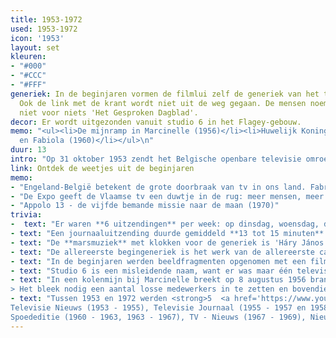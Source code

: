 ```yaml
---
title: 1953-1972
used: 1953-1972
icon: '1953'
layout: set
kleuren:
- "#000"
- "#CCC"
- "#FFF"
generiek: In de beginjaren vormen de filmlui zelf de generiek van het televisienieuws.
  Ook de link met de krant wordt niet uit de weg gegaan. De mensen noemen het televiejournaal
  niet voor niets 'Het Gesproken Dagblad'.
decor: Er wordt uitgezonden vanuit studio 6 in het Flagey-gebouw.
memo: "<ul><li>De mijnramp in Marcinelle (1956)</li><li>Huwelijk Koning Boudewijn
  en Fabiola (1960)</li></ul>\n"
duur: 13
intro: "Op 31 oktober 1953 zendt het Belgische openbare televisie omroep (NIR) voor het eerst een Journaal uit. Een eigen televisie in huis is een uitzondering, en dus kijkt iedereen maar naar het kastje in de etalage."
link: Ontdek de weetjes uit de beginjaren
memo:
- "Engeland-België betekent de grote doorbraak van tv in ons land. Fabrikanten verkopen toestellen als zoete broodjes. De match eindigt op 4-4. (17 juni 1954)"
- "De Expo geeft de Vlaamse tv een duwtje in de rug: meer mensen, meer middelen, meer programma's. De televisieloze maandag wordt afgeschaft. Vlaanderen krijgt vanaf nu elke dag van de week, 52 weken lang, televisie. (1958)"
- "Appolo 13 - de vijfde bemande missie naar de maan (1970)"
trivia:
-  text: "Er waren **6 uitzendingen** per week: op dinsdag, woensdag, donderdag en vrijdag. Op zondag waren er twee journaals: een gewone editie en een spoededitie. Die spoededitie bracht de sportgebeurtenissen van het weekend. In de loop van 1955 kwam er ook een Journaal op zaterdag."
- text: "Een journaaluitzending duurde gemiddeld **13 tot 15 minuten** en bracht 9 tot 10 onderwerpen."
- text: "De **marsmuziek** met klokken voor de generiek is 'Háry János Op. 15: Viennese Musical Clock'. De Hongaarse componist <a href='https://nl.wikipedia.org/wiki/Zolt%C3%A1n_Kod%C3%A1ly' target='_blank'>Zoltán Kodály</a> schreef het stuk in 1926."
- text: "De allereerste begingeneriek is het werk van de allereerste cameraman van <cite>Het Journaal</cite>: Fons Steppé. Hij kreeg de opdracht snel-snel een generiek in elkaar te boksen waarvoor hij een zonnewijzer filmde en een beeld schoot van het Brusselse **justitiepaleis**, met op het dak een cameraman die aan het filmen is."
- text: "In de beginjaren werden beeldfragmenten opgenomen met een filmcamera op **pellicule**. Eerst op 35mm zoals voor het bioscoopjournaal, vanaf 1958 op het <a href='http://www.omroepmuseum.be/index.php/artikels-over-toestellen/televisie/tv-nieuwsgaring'>goedkopere 16mm formaat</a>. Die films moeten nog ontwikkeld worden en dat kost tijd."
- text: "Studio 6 is een misleidende naam, want er was maar één televisiestudio in het **Flagey-gebouw**. De andere studio's waren geschikt voor radio."
- text: "In een kolenmijn bij Marcinelle breekt op 8 augustus 1956 brand uit. Er vallen 262 doden. Het is één van zwaarste rampen in de Europese mijnbouwgeschiedenis. Een <strong>spoededitie</strong> van <cite>Het Journaal</cite> blijkt niet zo evident. Op het ogenblik van de ramp is namelijk een groot deel van de nieuwsploeg met vakantie. In het <a href='https://www.vrt.be/nl/aanbod/historiek/tijdlijn/jaarverslagen'>jaarverslag</a> lezen we erover:
> Het bleek nodig een aantal losse medewerkers in te zetten en bovendien een beroep te doen op vast personeel van andere afdelingen om deze 33 uitzendingen tot een goed einde te brengen. De uitzendingen over de mijnramp behelsen zowel de rechtstreekse uitzendingen vanuit Marcinelle (verzorgd door Franse TV-diensten) als film- en studio-uitzendingen. Het waren slopende dagen van spanning en overwerk."
- text: "Tussen 1953 en 1972 werden <strong>5  <a href='https://www.youtube.com/watch?v=s_FUoYhXRAE' target='_blank'>verschillende</a> generieken</strong> gebruikt. In volgorde:
Televisie Nieuws (1953 - 1955), Televisie Journaal (1955 - 1957 en 1958 - 1960),
Spoededitie (1960 - 1963, 1963 - 1967), TV - Nieuws (1967 - 1969), Nieuws (1969 - 1972)"
---
```

